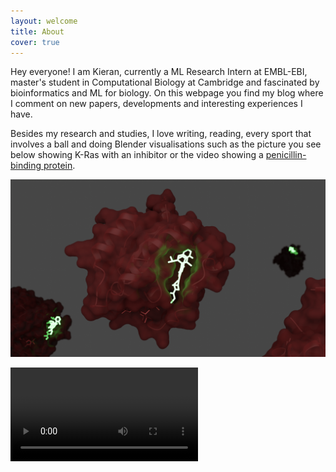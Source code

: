 ```yaml
---
layout: welcome
title: About
cover: true
---
```


Hey everyone! I am Kieran, currently a ML Research Intern at EMBL-EBI, master's student in Computational Biology at Cambridge and fascinated by bioinformatics and ML for biology. On this webpage you find my blog where I comment on new papers, developments and interesting experiences I have. 

Besides my research and studies, I love writing, reading, every sport that involves a ball and doing Blender visualisations such as the picture you see below showing K-Ras with an inhibitor or the video showing a [penicillin-binding protein](https://pdb101.rcsb.org/motm/29).

<!-- <p align="center">
  <img src="/assets/img/blog/kras-compressed.png" width="100%" height="100%"/>
</p> -->

![Blender visualisation of Kras inhibitor](/assets/img/blog/kras-compressed.png)

![Blender visualisation of penicillin-binding protein](/assets/vid/blender_penicillin_video.mp4)




<!-- <div style="padding:75% 0 0 0;position:relative;"><iframe src="https://player.vimeo.com/video/768921351?h=7ab3fb6425&amp;badge=0&amp;autopause=0&amp;player_id=0&amp;app_id=58479" frameborder="0" allow="autoplay; fullscreen; picture-in-picture" allowfullscreen style="position:absolute;top:0;left:0;width:100%;height:100%;" title="blender_insulin_video.mp4"></iframe></div><script src="https://player.vimeo.com/api/player.js"></script> -->